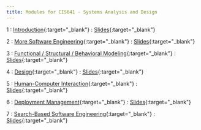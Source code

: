 ```yaml
---
title: Modules for CIS641 - Systems Analysis and Design
---
```


1
: [Introduction](../assets/slides/CIS641-1-Intro-to-SAaD.pdf){:target="_blank"}
  : [Slides](../assets/slides/CIS641-1-Intro-to-SAaD.pdf){:target="_blank"}

2
: [More Software Engineering](#){:target="_blank"}
  : [Slides](#){:target="_blank"}

3
: [Functional / Structural / Behavioral Modeling](#){:target="_blank"}
  : [Slides](#){:target="_blank"}

4
: [Design](#){:target="_blank"}
  : [Slides](#){:target="_blank"}

5
: [Human-Computer Interaction](#){:target="_blank"}
  : [Slides](#){:target="_blank"}

6
: [Deployment Management](#){:target="_blank"}
  : [Slides](#){:target="_blank"}

7
: [Search-Based Software Engineering](#){:target="_blank"}
  : [Slides](#){:target="_blank"}